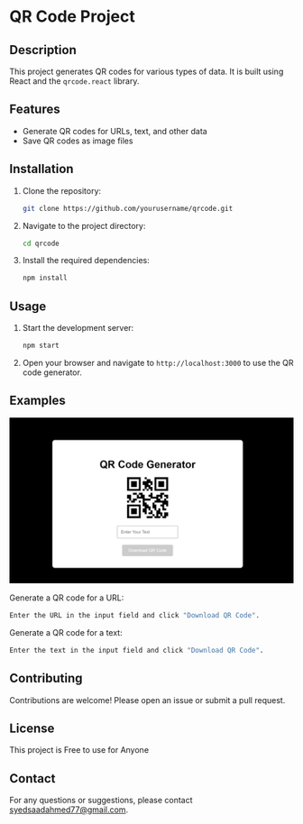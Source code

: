 # QR Code Project

## Description

This project generates QR codes for various types of data. It is built using React and the `qrcode.react` library.

## Features

- Generate QR codes for URLs, text, and other data
- Save QR codes as image files

## Installation

1. Clone the repository:
   ```sh
   git clone https://github.com/yourusername/qrcode.git
   ```
2. Navigate to the project directory:
   ```sh
   cd qrcode
   ```
3. Install the required dependencies:
   ```sh
   npm install
   ```

## Usage

1. Start the development server:
   ```sh
   npm start
   ```
2. Open your browser and navigate to `http://localhost:3000` to use the QR code generator.

## Examples

![Example QR Code](public/example.png)

Generate a QR code for a URL:

```sh
Enter the URL in the input field and click "Download QR Code".
```

Generate a QR code for a text:

```sh
Enter the text in the input field and click "Download QR Code".
```

## Contributing

Contributions are welcome! Please open an issue or submit a pull request.

## License

This project is Free to use for Anyone

## Contact

For any questions or suggestions, please contact [syedsaadahmed77@gmail.com](mailto:yourname@example.com).
